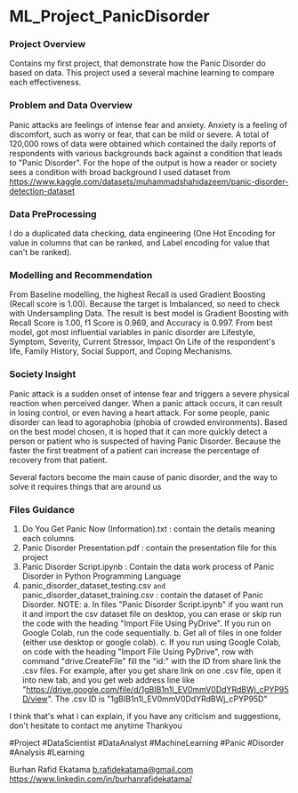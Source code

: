 # ML_Project_PanicDisorder

### Project Overview
Contains my first project, that demonstrate how the Panic Disorder do based on data. This project used a several machine learning to compare each effectiveness.

### Problem and Data Overview
Panic attacks are feelings of intense fear and anxiety. Anxiety is a feeling of discomfort, such as worry or fear, that can be mild or severe.
A total of 120,000 rows of data were obtained which contained the daily reports of respondents with various backgrounds back against a condition that leads to "Panic Disorder". For the hope of the output is how a reader or society sees a condition with broad background
I used dataset from https://www.kaggle.com/datasets/muhammadshahidazeem/panic-disorder-detection-dataset

### Data PreProcessing
I do a duplicated data checking, data engineering (One Hot Encoding for value in columns that can be ranked, and Label encoding for value that can't be ranked).

### Modelling and Recommendation
From Baseline modelling, the highest Recall is used Gradient Boosting (Recall score is 1.00). Because the target is Imbalanced, so need to check with Undersampling Data. The result is best model is Gradient Boosting with Recall Score is 1.00, f1 Score is 0.969, and Accuracy is 0.997.
From best model, got most influential variables in panic disorder are Lifestyle, Symptom, Severity, Current Stressor, Impact On Life of the respondent's life, Family History, Social Support, and Coping Mechanisms.

### Society Insight
Panic attack is a sudden onset of intense fear and triggers a severe physical reaction when perceived danger. When a panic attack occurs, it can result in losing control, or even having a heart attack. For some people, panic disorder can lead to agoraphobia (phobia of crowded environments).
Based on the best model chosen, it is hoped that it can more quickly detect a person or patient who is suspected of having Panic Disorder. Because the faster the first treatment of a patient can increase the percentage of recovery from that patient.

Several factors become the main cause of panic disorder, and the way to solve it requires things that are around us

### Files Guidance
1. Do You Get Panic Now (Information).txt : contain the details meaning each columns
2. Panic Disorder Presentation.pdf : contain the presentation file for this project
3. Panic Disorder Script.ipynb : Contain the data work process of Panic Disorder in Python Programming Language
4. panic_disorder_dataset_testing.csv `and` panic_disorder_dataset_training.csv : contain the dataset of Panic Disorder.
NOTE:
a. In files "Panic Disorder Script.ipynb" if you want run it and import the csv dataset file on desktop, you can erase or skip run the code with the heading "Import File Using PyDrive". If you run on Google Colab, run the code sequentially.
b. Get all of files in one folder (either use desktop or google colab).
c. If you run using Google Colab, on code with the heading "Import File Using PyDrive", row with command "drive.CreateFile" fill the "id:" with the ID from share link the .csv files. For example, after you get share link on one .csv file, open it into new tab, and you get web address line like "https://drive.google.com/file/d/1gBIB1n1l_EV0mmV0DdYRdBWj_cPYP95D/view". The .csv ID is "1gBIB1n1l_EV0mmV0DdYRdBWj_cPYP95D"



I think that's what i can explain, if you have any criticism and suggestions, don't hesitate to contact me anytime
Thankyou



#Project #DataScientist #DataAnalyst #MachineLearning #Panic #Disorder #Analysis #Learning



Burhan Rafid Ekatama
b.rafidekatama@gmail.com
https://www.linkedin.com/in/burhanrafidekatama/
